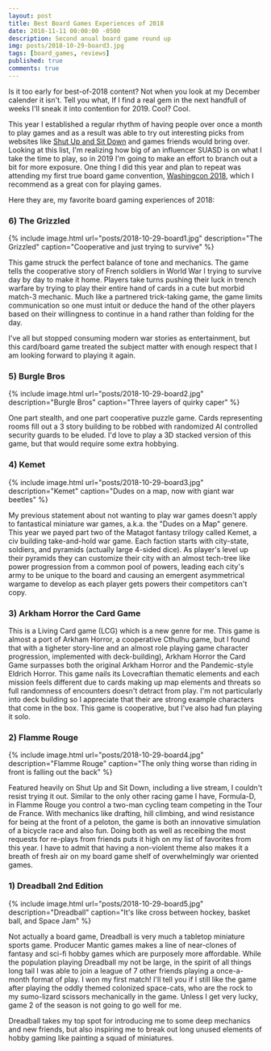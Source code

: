```yaml
---
layout: post
title: Best Board Games Experiences of 2018
date: 2018-11-11 00:00:00 -0500
description: Second anual board game round up
img: posts/2018-10-29-board3.jpg
tags: [board_games, reviews]
published: true
comments: true
---
```


Is it too early for best-of-2018 content?  Not when you look at my December calender it isn't.  Tell you what, If I find a real gem in the next handfull of weeks I'll sneak it into contention for 2019.  Cool?  Cool.  

This year I established a regular rhythm of having people over once a month to play games and as a result was able to try out interesting picks from websites like [Shut Up and Sit Down](https://www.shutupandsitdown.com/) and games friends would bring over.  Looking at this list, I'm realizing how big of an influencer SUASD is on what I take the time to play, so in 2019 I'm going to make an effort to branch out a bit for more exposure. One thing I did this year and plan to repeat was attending my first true board game convention, [Washingcon 2018](https://www.washingcon.com/), which I recommend as a great con for playing games.

Here they are, my favorite board gaming experiences of 2018:

### 6) The Grizzled
{% include image.html url="posts/2018-10-29-board1.jpg" description="The Grizzled" caption="Cooperative and just trying to survive" %}

This game struck the perfect balance of tone and mechanics.  The game tells the cooperative story of French soldiers in World War I trying to survive day by day to make it home.  Players take turns pushing their luck in trench warfare by trying to play their entire hand of cards in a cute but morbid match-3 mechanic.  Much like a partnered trick-taking game, the game limits communication so one must intuit or deduce the hand of the other players based on their willingness to continue in a hand rather than folding for the day.

I've all but stopped consuming modern war stories as entertainment, but this card/board game treated the subject matter with enough respect that I am looking forward to playing it again.

### 5) Burgle Bros
{% include image.html url="posts/2018-10-29-board2.jpg" description="Burgle Bros" caption="Three layers of quirky caper" %}

One part stealth, and one part cooperative puzzle game.  Cards representing rooms fill out a 3 story building to be robbed with randomized AI controlled security guards to be eluded.  I'd love to play a 3D stacked version of this game, but that would require some extra hobbying.

### 4) Kemet
{% include image.html url="posts/2018-10-29-board3.jpg" description="Kemet" caption="Dudes on a map, now with giant war beetles" %}

My previous statement about not wanting to play war games doesn't apply to fantastical miniature war games, a.k.a. the "Dudes on a Map" genere.  This year we payed part two of the Matagot fantasy trilogy called Kemet, a civ building take-and-hold war game.  Each faction starts with city-state, soldiers, and pyramids (actually large 4-sided dice).  As player's level up their pyramids they can customize their city with an almost tech-tree like power progression from a common pool of powers, leading each city's army to be unique to the board and causing an emergent asymmetrical wargame to develop as each player gets powers their competitors can't copy.

### 3) Arkham Horror the Card Game

This is a Living Card game (LCG) which is a new genre for me. This game is almost a port of Arkham Horror, a cooperative Cthulhu game, but I found that with a tigheter story-line and an almost role playing game character progression, implemented with deck-building), Arkham Horror the Card Game surpasses both the original Arkham Horror and the Pandemic-style Eldrich Horror. This game nails its Lovecraftian thematic elements and each mission feels different due to cards making up map elements and threats so full randomness of encounters doesn't detract from play.  I'm not particularly into deck building so I appreciate that their are strong example characters that come in the box.  This game is cooperative, but I've also had fun playing it solo.

### 2) Flamme Rouge
{% include image.html url="posts/2018-10-29-board4.jpg" description="Flamme Rouge" caption="The only thing worse than riding in front is falling out the back" %}

Featured heavily on Shut Up and Sit Down, including a live stream, I couldn't resist trying it out.  Similar to the only other racing game I have, Formula-D, in Flamme Rouge you control a two-man cycling team competing in the Tour de France.  With mechanics like drafting, hill climbing, and wind resistance for being at the front of a peloton, the game is both an innovative simulation of a bicycle race and also fun.  Doing both as well as receibing the most requests for re-plays from friends puts it high on my list of favorites from this year.  I have to admit that having a non-violent theme also makes it a breath of fresh air on my board game shelf of overwhelmingly war oriented games.

### 1) Dreadball 2nd Edition
{% include image.html url="posts/2018-10-29-board5.jpg" description="Dreadball" caption="It's like cross between hockey, basket ball, and Space Jam" %}

Not actually a board game, Dreadball is very much a tabletop miniature sports game. Producer Mantic games makes a line of near-clones of fantasy and sci-fi hobby games which are purposely more affordable.  While the population playing Dreadball my not be large, in the spirit of all things long tail I was able to join a league of 7 other friends playing a once-a-month format of play.  I won my first match! I'll tell you if I still like the game after playing the oddly themed colonized space-cats, who are the rock to my sumo-lizard scissors mechanically in the game.  Unless I get very lucky, game 2 of the season is not going to go well for me.

Dreadball takes my top spot for introducing me to some deep mechanics and new friends, but also inspiring me to break out long unused elements of hobby gaming like painting a squad of miniatures.


